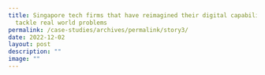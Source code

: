 ```yaml
---
title: Singapore tech firms that have reimagined their digital capabilities to
  tackle real world problems
permalink: /case-studies/archives/permalink/story3/
date: 2022-12-02
layout: post
description: ""
image: ""
---
```

